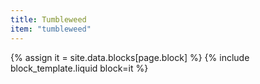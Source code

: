 ```yaml
---
title: Tumbleweed
item: "tumbleweed"
---
```


{% assign it = site.data.blocks[page.block] %}
{% include block_template.liquid block=it %}

